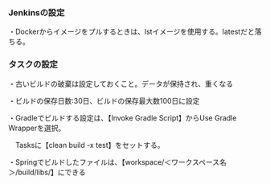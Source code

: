 ### Jenkinsの設定

・Dockerからイメージをプルするときは、lstイメージを使用する。latestだと落ちる。

### タスクの設定

・古いビルドの破棄は設定しておくこと。データが保持され、重くなる

・ビルドの保存日数:30日、ビルドの保存最大数100日に設定

・Gradleでビルドする設定は、【Invoke Gradle Script】からUse Gradle Wrapperを選択。

　Tasksに【clean build -x test】をセットする。

・Springでビルドしたファイルは、【workspace/＜ワークスペース名＞/build/libs/】にできる
